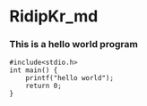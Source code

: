 # RidipKr_md

### This is a hello world program

```
#include<stdio.h>
int main() {
    printf("hello world");
    return 0;
}
```